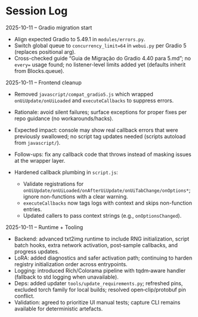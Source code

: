 Session Log
===========

2025-10-11 – Gradio migration start
- Align expected Gradio to 5.49.1 in `modules/errors.py`.
- Switch global queue to `concurrency_limit=64` in `webui.py` per Gradio 5 (replaces positional arg).
- Cross-checked guide “Guia de Migração do Gradio 4.40 para 5.md”; no `every=` usage found; no listener-level limits added yet (defaults inherit from Blocks.queue).

2025-10-11 – Frontend cleanup
- Removed `javascript/compat_gradio5.js` which wrapped `onUiUpdate/onUiLoaded` and `executeCallbacks` to suppress errors.
- Rationale: avoid silent failures; surface exceptions for proper fixes per repo guidance (no workarounds/hacks).
- Expected impact: console may show real callback errors that were previously swallowed; no script tag updates needed (scripts autoload from `javascript/`).
- Follow-ups: fix any callback code that throws instead of masking issues at the wrapper layer.

- Hardened callback plumbing in `script.js`:
  - Validate registrations for `onUiUpdate/onUiLoaded/onAfterUiUpdate/onUiTabChange/onOptions*`; ignore non-functions with a clear warning.
  - `executeCallbacks` now tags logs with context and skips non-function entries.
  - Updated callers to pass context strings (e.g., `onOptionsChanged`).

2025-10-11 – Runtime + Tooling
- Backend: advanced txt2img runtime to include RNG initialization, script batch hooks, extra network activation, post‑sample callbacks, and progress updates.
- LoRA: added diagnostics and safer activation path; continuing to harden registry initialization order across entrypoints.
- Logging: introduced Rich/Colorama pipeline with tqdm‑aware handler (fallback to std logging when unavailable).
- Deps: added updater `tools/update_requirements.py`; refreshed pins, excluded torch family for local builds; resolved open‑clip/protobuf pin conflict.
- Validation: agreed to prioritize UI manual tests; capture CLI remains available for deterministic artefacts.
